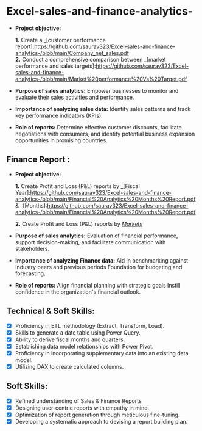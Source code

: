 # Excel-sales-and-finance-analytics-

- **Project objective:** 

    **1.** Create a _[customer performance report]:https://github.com/saurav323/Excel-sales-and-finance-analytics-/blob/main/Company_net_sales.pdf  
    **2.** Conduct a comprehensive comparison between _[market performance and sales targets]:https://github.com/saurav323/Excel-sales-and-finance-analytics-/blob/main/Market%20performance%20Vs%20Target.pdf

- **Purpose of sales analytics:** Empower businesses to monitor and evaluate their sales activities and performance.

- **Importance of analyzing sales data:** Identify sales patterns and track key performance indicators (KPIs).

- **Role of reports:** Determine effective customer discounts, facilitate negotiations with consumers, and identify potential business expansion opportunities in promising countries.


## Finance Report :

- **Project objective:** 

    **1.** Create Profit and Loss (P&L) reports by _[Fiscal Year]:https://github.com/saurav323/Excel-sales-and-finance-analytics-/blob/main/Financial%20Analytics%20Months%20Report.pdf & _[Months]:https://github.com/saurav323/Excel-sales-and-finance-analytics-/blob/main/Financial%20Analytics%20Months%20Report.pdf

   **2.** Create Profit and Loss (P&L) reports by _[Markets](https://github.com/KirandeepMarala/Excel-Sales_Analysis/blob/main/P%26L%20Statement%20by%20Markets.pdf)_

- **Purpose of sales analytics:** Evaluation of financial performance, support decision-making, and facilitate communication with stakeholders.

- **Importance of analyzing Finance data:** Aid in benchmarking against industry peers and previous periods Foundation for budgeting and forecasting.

- **Role of reports:** Align financial planning with strategic goals Instill confidence in the organization's financial outlook.


## Technical & Soft Skills:
- [x]	Proficiency in ETL methodology (Extract, Transform, Load).
- [x]	Skills to generate a date table using Power Query.
- [x]	Ability to derive fiscal months and quarters.
- [x]	Establishing data model relationships with Power Pivot.
- [x]	Proficiency in incorporating supplementary data into an existing data model.
- [x]	Utilizing DAX to create calculated columns.

## Soft Skills:
- [x]	Refined understanding of Sales & Finance Reports
- [x]	Designing user-centric reports with empathy in mind.
- [x]	Optimization of report generation through meticulous fine-tuning.
- [x]	Developing a systematic approach to devising a report building plan.
